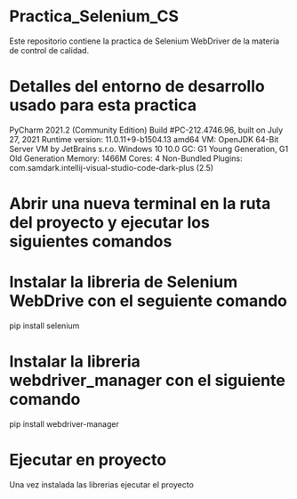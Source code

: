 # Practica_Selenium_CS
Este repositorio contiene la practica de Selenium WebDriver de la materia de control de calidad.

# Detalles del entorno de desarrollo usado para esta practica

PyCharm 2021.2 (Community Edition)
Build #PC-212.4746.96, built on July 27, 2021
Runtime version: 11.0.11+9-b1504.13 amd64
VM: OpenJDK 64-Bit Server VM by JetBrains s.r.o.
Windows 10 10.0
GC: G1 Young Generation, G1 Old Generation
Memory: 1466M
Cores: 4
Non-Bundled Plugins: com.samdark.intellij-visual-studio-code-dark-plus (2.5)

# Abrir una nueva terminal en la ruta del proyecto y ejecutar los siguientes comandos
# Instalar la libreria de Selenium WebDrive con el seguiente comando

pip install selenium

# Instalar la libreria webdriver_manager con el siguiente comando

pip install webdriver-manager

# Ejecutar en proyecto

Una vez instalada las librerias ejecutar el proyecto 

